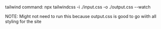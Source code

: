 tailwind command:
npx tailwindcss -i ./input.css -o ./output.css --watch

NOTE: Might not need to run this because output.css is good to go wiith all styling for the site 